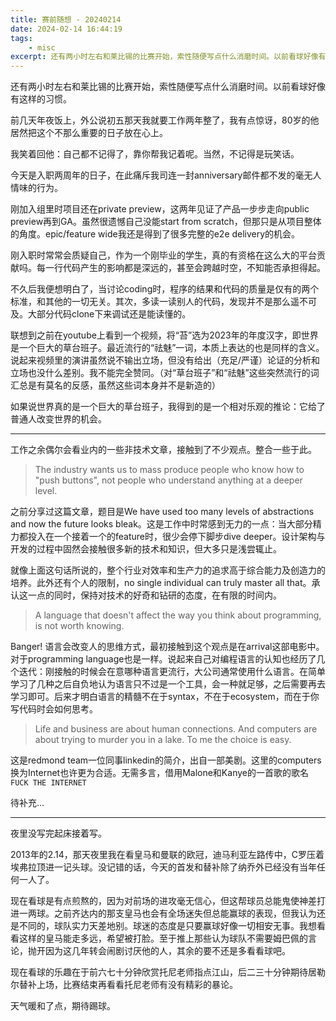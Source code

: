 ```yaml
---
title: 赛前随想 - 20240214
date: 2024-02-14 16:44:19
tags:
    - misc
excerpt: 还有两小时左右和莱比锡的比赛开始，索性随便写点什么消磨时间。以前看球好像有这样的习惯...
---
```

还有两小时左右和莱比锡的比赛开始，索性随便写点什么消磨时间。以前看球好像有这样的习惯。

前几天年夜饭上，外公说初五那天我就要工作两年整了，我有点惊讶，80岁的他居然把这个不那么重要的日子放在心上。

我笑着回他：自己都不记得了，靠你帮我记着呢。当然，不记得是玩笑话。

今天是入职两周年的日子，在此痛斥我司连一封anniversary邮件都不发的毫无人情味的行为。

刚加入组里时项目还在private preview，这两年见证了产品一步步走向public preview再到GA。虽然很遗憾自己没能start from scratch，但那只是从项目整体的角度。epic/feature wide我还是得到了很多完整的e2e delivery的机会。

刚入职时常常会质疑自己，作为一个刚毕业的学生，真的有资格在这么大的平台贡献吗。每一行代码产生的影响都是深远的，甚至会跨越时空，不知能否承担得起。

不久后我便想明白了，当讨论coding时，程序的结果和代码的质量是仅有的两个标准，和其他的一切无关。其次，多读一读别人的代码，发现并不是那么遥不可及。大部分代码clone下来调试还是能读懂的。

联想到之前在youtube上看到一个视频，将“苔”选为2023年的年度汉字，即世界是一个巨大的草台班子。最近流行的“祛魅”一词，本质上表达的也是同样的含义。说起来视频里的演讲虽然说不输出立场，但没有给出（充足/严谨）论证的分析和立场也没什么差别。我不能完全赞同。（对“草台班子”和“祛魅”这些突然流行的词汇总是有莫名的反感，虽然这些词本身并不是新造的）

如果说世界真的是一个巨大的草台班子，我得到的是一个相对乐观的推论：它给了普通人改变世界的机会。

---

工作之余偶尔会看业内的一些非技术文章，接触到了不少观点。整合一些于此。

> The industry wants us to mass produce people who know how to "push buttons", not people who understand anything at a deeper level.

之前分享过这篇文章，题目是We have used too many levels of abstractions and now the future looks bleak。这是工作中时常感到无力的一点：当大部分精力都投入在一个接着一个的feature时，很少会停下脚步dive deeper。设计架构与开发的过程中固然会接触很多新的技术和知识，但大多只是浅尝辄止。

就像上面这句话所说的，整个行业对效率和生产力的追求高于综合能力及创造力的培养。此外还有个人的限制，no single individual can truly master all that。承认这一点的同时，保持对技术的好奇和钻研的态度，在有限的时间内。

> A language that doesn't affect the way you think about programming, is not worth knowing.

Banger! 语言会改变人的思维方式，最初接触到这个观点是在arrival这部电影中。对于programming language也是一样。说起来自己对编程语言的认知也经历了几个迭代：刚接触的时候会在意哪种语言更流行，大公司通常使用什么语言。在简单学习了几种之后自负地认为语言只不过是一个工具，会一种就足够，之后需要再去学习即可。后来才明白语言的精髓不在于syntax，不在于ecosystem，而在于你写代码时会如何思考。

> Life and business are about human connections. And computers are about trying to murder you in a lake. To me the choice is easy.

这是redmond team一位同事linkedin的简介，出自一部美剧。这里的computers换为Internet也许更为合适。无需多言，借用Malone和Kanye的一首歌的歌名`FUCK THE INTERNET`

待补充...

---

夜里没写完起床接着写。

2013年的2.14，那天夜里我在看皇马和曼联的欧冠，迪马利亚左路传中，C罗压着埃弗拉顶进一记头球。没记错的话，今天的首发和替补除了纳乔外已经没有当年任何一人了。

现在看球是有点煎熬的，因为对前场的进攻毫无信心，但这帮球员总能鬼使神差打进一两球。之前齐达内的那支皇马也会有全场迷失但总能赢球的表现，但我认为还是不同的，球队实力天差地别。球迷的态度是只要赢球好像一切相安无事。我想看看这样的皇马能走多远，希望被打脸。至于推上那些认为球队不需要姆巴佩的言论，抛开因为这几年转会闹剧讨厌他的人，其余的要不还是多看看球吧。

现在看球的乐趣在于前六七十分钟欣赏托尼老师指点江山，后二三十分钟期待居勒尔替补上场，比赛结束再看看托尼老师有没有精彩的暴论。

天气暖和了点，期待踢球。
